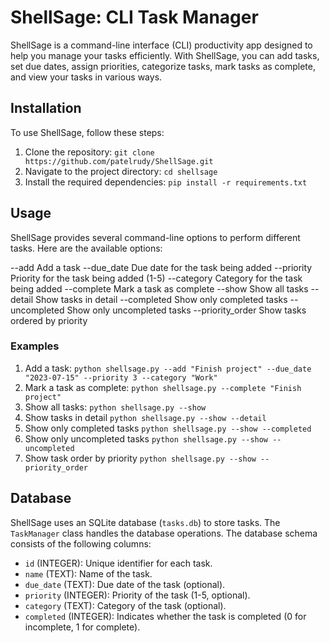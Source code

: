 # ShellSage: CLI Task Manager

ShellSage is a command-line interface (CLI) productivity app designed to help you manage your tasks efficiently. With ShellSage, you can add tasks, set due dates, assign priorities, categorize tasks, mark tasks as complete, and view your tasks in various ways.

## Installation

To use ShellSage, follow these steps:

1. Clone the repository: `git clone https://github.com/patelrudy/ShellSage.git`
2. Navigate to the project directory: `cd shellsage`
3. Install the required dependencies: `pip install -r requirements.txt`

## Usage

ShellSage provides several command-line options to perform different tasks. Here are the available options:

--add              Add a task
--due_date         Due date for the task being added
--priority         Priority for the task being added (1-5)
--category         Category for the task being added
--complete         Mark a task as complete
--show             Show all tasks
--detail           Show tasks in detail
--completed        Show only completed tasks
--uncompleted      Show only uncompleted tasks
--priority_order   Show tasks ordered by priority

### Examples
1.  Add a task:
        `python shellsage.py --add "Finish project" --due_date "2023-07-15" --priority 3 --category "Work"`
2.  Mark a task as complete:
        `python shellsage.py --complete "Finish project"`
3.  Show all tasks:
        `python shellsage.py --show`
4.  Show tasks in detail
        `python shellsage.py --show --detail`
5.  Show only completed tasks
        `python shellsage.py --show --completed`
6.  Show only uncompleted tasks
        `python shellsage.py --show --uncompleted`
7.  Show task order by priority
        `python shellsage.py --show --priority_order`

## Database

ShellSage uses an SQLite database (`tasks.db`) to store tasks. The `TaskManager` class handles the database operations. The database schema consists of the following columns:

- `id` (INTEGER): Unique identifier for each task.
- `name` (TEXT): Name of the task.
- `due_date` (TEXT): Due date of the task (optional).
- `priority` (INTEGER): Priority of the task (1-5, optional).
- `category` (TEXT): Category of the task (optional).
- `completed` (INTEGER): Indicates whether the task is completed (0 for incomplete, 1 for complete).


